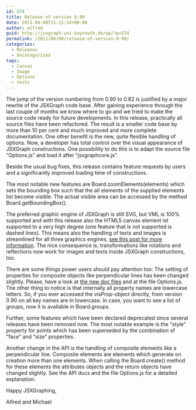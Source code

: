```yaml
---
id: 574
title: Release of version 0.90
date: 2011-06-08T11:11:24+00:00
author: alfred
guid: http://jsxgraph.uni-bayreuth.de/wp/?p=574
permalink: /2011/06/08/release-of-version-0-90/
categories:
  - Releases
  - Uncategorized
tags:
  - Canvas
  - Image
  - Options
  - texts
---
```

The jump of the version numbering from 0.90 to 0.82 is justified by a major rewrite of the JSXGraph code base. After gaining experience through the last couple of months we know where to go and we tried to make the source code ready for future developments. In this release, practically all source files have been refactored. The result is a smaller code base by more than 10 per cent and much improved and more complete documentation. One other benefit is the new, quite flexible handling of options. Now, a developer has total control over the visual appearance of JSXGraph constructions. One possibility to do this is to adapt the source file &#8220;Options.js&#8221; and load it after &#8220;jsxgraphcore.js&#8221;.
  
Beside the usual bug fixes, this release contains feature requests by users and a significantly improved loading time of constructions.
  
The most notable new features are Board.zoomElements(elements) which sets the bounding box such that the all elements of the supplied elements list become visible. The actual visible area can be accessed by the method Board.getBoundingBox().
  
The preferred graphic engine of JSXGraph is still SVG, but VML is 100% supported and with this release also the HTML5 canvas element ist supported to a very high degree (one feature that is not supported is dashed lines). This means also the handling of texts and images is streamlined for all three graphics engines, [see this post for more information](http://jsxgraph.uni-bayreuth.de/wp/2011/01/02/jsxgraph-handl…ages-and-texts/). The nice consequence is, transformations like rotations and reflections now work for images and texts inside JSXGraph constructions, too.
  
There are some things power users should pay attention too: The setting of properties for composite objects like perpendicular lines has been changed slightly. Please, have a look at [the new doc files](http://jsxgraph.uni-bayreuth.de/docs/) and at the file Options.js. The other thing to notice is that internally all property names are lowercase letters. So, if you ever accessed the visProp-object directly, from version 0.90 on all key names are in lowercase. In case, you want to see a list of groups, now it is available in Board.groups.
  
Further, some features which have been declared deprecated since several releases have been removed now. The most notable example is the &#8220;style&#8221; property for points which has been superseded by the combination of &#8220;face&#8221; and &#8220;size&#8221; properties.
  
Another change in the API is the handling of composite elements like a perpendicular line. Composite elements are elements which generate on creation more than one elements. When calling the Board.create() method for these elements the attributes objects and the return objects have changed slightly. See the API docs and the file Options.js for a detailed explanation.

Happy JSXGraphing,
  
Alfred and Michael